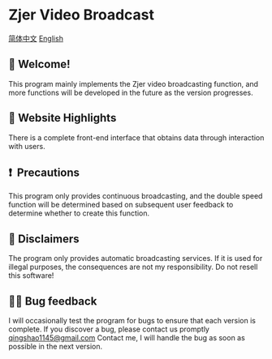 # Zjer Video Broadcast

[简体中文](https://github.com/HC-QingShao/Zjer-Video-Broadcast/blob/main/README.md)    [English](https://github.com/HC-QingShao/Zjer-Video-Broadcast/blob/main/README-en.md)

##  👏 Welcome!

This program mainly implements the Zjer video broadcasting function, and more functions will be developed in the future as the version progresses.

##  👀 Website Highlights

There is a complete front-end interface that obtains data through interaction with users.

##  ❗ ️ Precautions

This program only provides continuous broadcasting, and the double speed function will be determined based on subsequent user feedback to determine whether to create this function.

##  🙏 Disclaimers

The program only provides automatic broadcasting services. If it is used for illegal purposes, the consequences are not my responsibility. Do not resell this software!

##  🙋‍♂️ Bug feedback

I will occasionally test the program for bugs to ensure that each version is complete. If you discover a bug, please contact us promptly qingshao1145@gmail.com Contact me, I will handle the bug as soon as possible in the next version.
